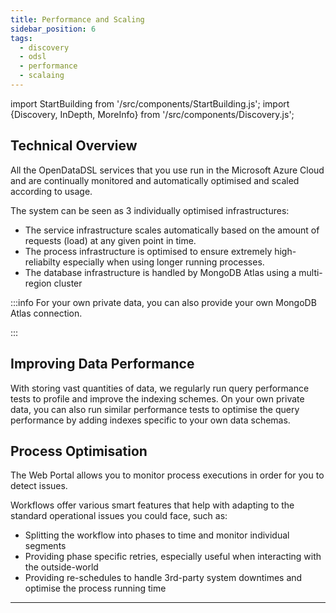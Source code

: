 ```yaml
---
title: Performance and Scaling
sidebar_position: 6
tags:
  - discovery
  - odsl
  - performance
  - scalaing
---
```

import StartBuilding from '/src/components/StartBuilding.js';
import {Discovery, InDepth, MoreInfo} from '/src/components/Discovery.js';

<Discovery text="This discovery guide gives an overview of the infrastructure that powers OpenDataDSL and the options available for you to optimise performance." />

## Technical Overview
All the OpenDataDSL services that you use run in the Microsoft Azure Cloud and are continually monitored and automatically optimised and scaled according to usage.

The system can be seen as 3 individually optimised infrastructures:  
* The service infrastructure scales automatically based on the amount of requests (load) at any given point in time.
* The process infrastructure is optimised to ensure extremely high-reliabilty especially when using longer running processes.
* The database infrastructure is handled by MongoDB Atlas using a multi-region cluster

:::info
For your own private data, you can also provide your own MongoDB Atlas connection.

<MoreInfo href="/docs/it/database" />
:::  


## Improving Data Performance
With storing vast quantities of data, we regularly run query performance tests to profile and improve the indexing schemes.
On your own private data, you can also run similar performance tests to optimise the query performance by adding indexes specific to your own data schemas.

## Process Optimisation
The Web Portal allows you to monitor process executions in order for you to detect issues.

Workflows offer various smart features that help with adapting to the standard operational issues you could face, such as:
* Splitting the workflow into phases to time and monitor individual segments
* Providing phase specific retries, especially useful when interacting with the outside-world
* Providing re-schedules to handle 3rd-party system downtimes and optimise the process running time  

<InDepth href="/docs/odsl/dm/workflow" />

---

<StartBuilding />